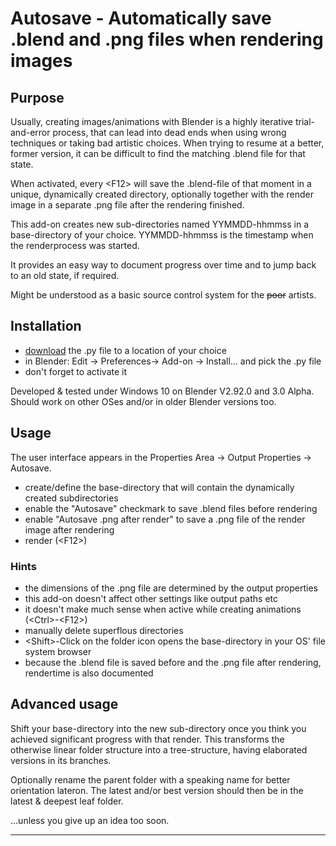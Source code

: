 # Autosave - Automatically save .blend and .png files when rendering images

## Purpose 

Usually, creating images/animations with Blender is a highly iterative trial-and-error process, that can lead into dead ends when using wrong techniques or taking bad artistic choices.
When trying to resume at a better, former version, it can be difficult to find the matching .blend file for that state.

When activated, every &lt;F12> will save the .blend-file of that moment in a unique, dynamically created directory, optionally together with the render image in a separate .png file after the rendering finished. 

This add-on creates new sub-directories named YYMMDD-hhmmss in a base-directory of your choice. YYMMDD-hhmmss is the timestamp when the renderprocess was started.

It provides an easy way to document progress over time and to jump back to an old state, if required.

Might be understood as a basic source control system for the ~~poor~~ artists.

## Installation

- [download](https://github.com/ICarryTheDustOfAJourney/Autosave-Render/raw/main/autosave.py) the .py file to a location of your choice
- in Blender: Edit -> Preferences-> Add-on -> Install... and pick the .py file
- don't forget to activate it 

Developed & tested under Windows 10 on Blender V2.92.0 and 3.0 Alpha.
Should work on other OSes and/or in older Blender versions too.

## Usage

The user interface appears in the Properties Area -> Output Properties -> Autosave. 

- create/define the base-directory that will contain the dynamically created subdirectories
- enable the "Autosave" checkmark to save .blend files before rendering
- enable "Autosave .png after render" to save a .png file of the render image after rendering
- render (&lt;F12>)

### Hints
- the dimensions of the .png file are determined by the output properties
- this add-on doesn't affect other settings like output paths etc
- it doesn't make much sense when active while creating animations (&lt;Ctrl>-&lt;F12>)
- manually delete superflous directories
- &lt;Shift>-Click on the folder icon opens the base-directory in your OS' file system browser
- because the .blend file is saved before and the .png file after rendering, rendertime is also documented

## Advanced usage

Shift your base-directory into the new sub-directory once you think you achieved significant progress with that render.
This transforms the otherwise linear folder structure into a tree-structure, having elaborated versions in its branches.

Optionally rename the parent folder with a speaking name for better orientation lateron. The latest and/or best version should then be in the latest & deepest leaf folder.

...unless you give up an idea too soon.

---
